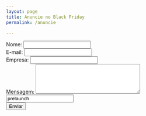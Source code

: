 ```yaml
---
layout: page
title: Anuncie no Black Friday
permalink: /anuncie

---
```


<section>
  <form data-feedback="Mensagem enviada com sucesso! Agradecemos pelo interesse. Em breve nossa equipe comercial entrará em contato com sua empresa. Obrigado." method="post" action="http://3.212.170.97:3000/advertise/" class="block max-w-xl pb-8">
    <div>
      <label class="block font-light tracking-wide text-gray-800 mb-2" for="grid-first-name">
        Nome:
      </label>
      <input required name="advertisename" type="text" class="appearance-none block w-full text-gray-700 border shadow-inner border-gray-200 rounded-xl py-2 px-2 mb-3 leading-tight focus:outline-none focus:bg-white focus:shadow-focus" />
    </div>
    <div class="flex flex-wrap -mx-3 mb-6">
      <div class="w-full md:w-1/2 px-3 mb-6 md:mb-0">
        <label class="block font-light tracking-wide text-gray-800 mb-2" for="grid-first-name">
          E-mail:
        </label>
        <input name="advertiseemail" type="text" required class="appearance-none block border-gray-200 w-full shadow-inner text-gray-700 border rounded-xl py-2 px-2 mb-3 leading-tight focus:outline-none focus:bg-white focus:shadow-focus" id="grid-first-name" type="text">
      </div>
      <div class="w-full md:w-1/2 px-3">
        <label class="block font-light tracking-wide text-gray-800 mb-2">
          Empresa:
        </label>
        <input name="advertisecompany" type="text" class="appearance-none block border-gray-200 w-full shadow-inner text-gray-700 border rounded-xl py-2 px-2 mb-3 leading-tight focus:outline-none focus:bg-white focus:shadow-focus" id="grid-last-name" type="text">
      </div>
    </div>
    <div>
      <label class="block font-light tracking-wide text-gray-800 mb-2">
        Mensagem:
      </label>
      <textarea name="advertisemessage" type="text" class="appearance-none resize-none block w-full text-gray-700 border border-gray-200 shadow-inner rounded-xl py-3 px-4 leading-tight focus:outline-none focus:bg-white focus:border-gray-500 focus:shadow-focus" rows="5" cols="33">
      </textarea>
    </div>
    <div class="hidden">
      <input type="required" name="advertisesource" value="prelaunch" />
    </div>
    <div class="flex justify-center pt-4">
      <button type="submit" class="py-2 px-12 bg-yellow-200 text-white rounded-2xl py-2 hover:opacity-80">Enviar</button>
    </div>
  </form>
</section>